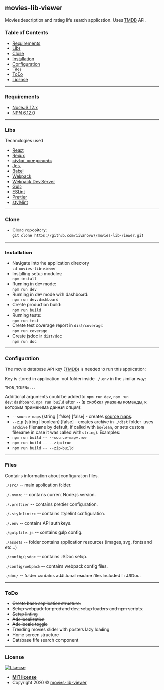 ## movies-lib-viewer

Movies description and rating life search application.
Uses [TMDB](https://www.themoviedb.org/settings/api) API.

### Table of Contents 

- [Requirements](#requirements)
- [Libs](#libs)
- [Clone](#clone)
- [Installation](#installation)
- [Configuration](#configuration)
- [Files](#files)
- [ToDo](#todo)
- [License](#license)

---
### Requirements

- [NodeJS 12.x](https://nodejs.org/en/) 
- [NPM 6.12.0](https://www.npmjs.com/get-npm)
---
### Libs

Technologies used
- [React](https://reactjs.org/)
- [Redux](https://redux.js.org/)
- [styled-components](https://styled-components.com/)
- [Jest](https://jestjs.io/)
- [Babel](http://babeljs.io)
- [Webpack](https://webpack.js.org/)
- [Webpack Dev Server](https://webpack.js.org/configuration/dev-server/)
- [Gulp](https://gulpjs.com/)
- [ESLint](https://eslint.org)
- [Prettier](https://prettier.io/)
- [stylelint](https://stylelint.io)
---
### Clone

- Clone repository: <br />
`git clone https://github.com/iivanovw7/movies-lib-viewer.git` <br />
---
### Installation

- Navigate into the application directory <br />
`cd movies-lib-viewer` <br />
- Installing setup modules: <br />
`npm install` <br />
- Running in dev mode: <br />
`npm run dev` <br />
- Running in dev mode with dashboard: <br />
`npm run dev:dashboard` <br />
- Create production build: <br />
`npm run build` <br />
- Running tests: <br />
`npm run test` <br />
- Create test coverage report in `dist/coverage`: <br />
`npm run coverage` <br />
- Create jsdoc in `dist/doc`: <br />
`npm run doc` <br />

---
### Configuration

The movie database API key ([TMDB](https://www.themoviedb.org/settings/api)) is needed to run this application:

Key is stored in application root folder inside `./.env` in the similar way: 
```
TMDB_TOKEN=...
```

Additional arguments could be added to `npm run dev`, `npm run dev:dashboard`, `npm run build` after `--` (в скобках указаны команды, к которым применима данная опция):
* `--source-maps` {string | false} [false] - creates [source maps](https://webpack.js.org/configuration/devtool/).
* `--zip` {string | boolean} [false] - creates archive in `./dist` folder (uses `archive` filename by default, if called with `boolean`, or sets custom filename in case it was called with `string`).
Examples:
* `npm run build -- --source-map=true`
* `npm run build -- --zip=true`
* `npm run build -- --zip=build`
---
### Files
Contains information about configuration files.

`./src/` -- main application folder.

`./.nvmrc` -- contains current Node.js version.

`./.prettier` -- contains prettier configuration.

`./.stylelintrc` -- contains stylelint configuration.

`./.env` -- contains API auth keys.

`./gulpfile.js` -- contains gulp config.

`./assets` -- folder contains application resources (images, svg, fonts and etc...)

`./config/jsdoc` -- contains JSDoc setup.

`./config/webpack` -- contains webpack config files.  

`./doc/` -- folder contains additional readme files included in JSDoc.

---
### ToDo

- ~~Create base application structure.~~ <br/>
- ~~Setup webpack for prod and dev, setup loaders and npm scripts.~~ <br/>
- ~~Setup linting~~ <br/>
- ~~Add localization~~ <br/>
- ~~Add locale toggle~~ <br/>
- Trending movies slider with posters lazy loading <br/>
- Home screen structure <br/>
- Database fife search component  <br/>

---
### License

[![License](http://img.shields.io/:license-mit-blue.svg?style=flat-square)](http://badges.mit-license.org)

- **[MIT license](http://opensource.org/licenses/mit-license.php)**
- Copyright 2020 © <a href="/" target="_blank">movies-lib-viewer</a>
